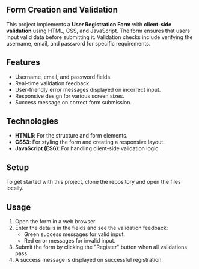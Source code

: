 ## Form Creation and Validation

This project implements a **User Registration Form** with **client-side validation** using HTML, CSS, and JavaScript. The form ensures that users input valid data before submitting it. Validation checks include verifying the username, email, and password for specific requirements.


## Features

- Username, email, and password fields.
- Real-time validation feedback.
- User-friendly error messages displayed on incorrect input.
- Responsive design for various screen sizes.
- Success message on correct form submission.

## Technologies

- **HTML5**: For the structure and form elements.
- **CSS3**: For styling the form and creating a responsive layout.
- **JavaScript (ES6)**: For handling client-side validation logic.

## Setup

To get started with this project, clone the repository and open the files locally.

## Usage

1. Open the form in a web browser.
2. Enter the details in the fields and see the validation feedback:
   - Green success messages for valid input.
   - Red error messages for invalid input.
3. Submit the form by clicking the \"Register\" button when all validations pass.
4. A success message is displayed on successful registration.


